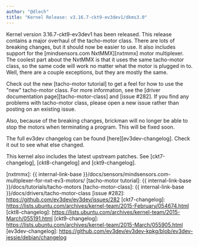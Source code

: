 ```yaml
---
author: "@dlech"
title: "Kernel Release: v3.16.7-ckt9-ev3dev1/dkms3.0"
---
```


Kernel version 3.16.7-ckt9-ev3dev1 has been released. This release contains a
major overhaul of the tacho-motor class. There are lots of breaking changes,
but it should now be easier to use. It also includes support for the
[mindsensors.com NxtMMX][nxtmmx] motor multiplexer. The coolest part about the
NxtMMX is that it uses the same tacho-motor class, so the same code will work
no matter what the motor is plugged in to. Well, there are a couple exceptions,
but they are mostly the same.

Check out the new [tacho-motor tutorial] to get a feel for how to use the "new"
tacho-motor class. For more information, see the [driver documentation
page][tacho-motor-class] and [issue #282]. If you find any problems with
tacho-motor class, please open a new issue rather than posting on an existing
issue.

Also, because of the breaking changes, brickman will no longer be able to stop
the motors when terminating a program. This will be fixed soon.

The full ev3dev changelog can be found [here][ev3dev-changelog]. Check it out to
see what else changed.

This kernel also includes the latest upstream patches. See [ckt7-changelog],
[ckt8-changelog] and [ckt9-changelog].

[nxtmmx]: {{ internal-link-base }}/docs/sensors/mindsensors.com-multiplexer-for-nxt-ev3-motors/
[tacho-motor tutorial]: {{ internal-link-base }}/docs/tutorials/tacho-motors
[tacho-motor-class]: {{ internal-link-base }}/docs/drivers/tacho-motor-class
[issue #282]: https://github.com/ev3dev/ev3dev/issues/282
[ckt7-changelog]: https://lists.ubuntu.com/archives/kernel-team/2015-February/054674.html
[ckt8-changelog]: https://lists.ubuntu.com/archives/kernel-team/2015-March/055191.html
[ckt9-changelog]: https://lists.ubuntu.com/archives/kernel-team/2015-March/055905.html
[ev3dev-changelog]: https://github.com/ev3dev/ev3dev-kpkg/blob/ev3dev-jessie/debian/changelog